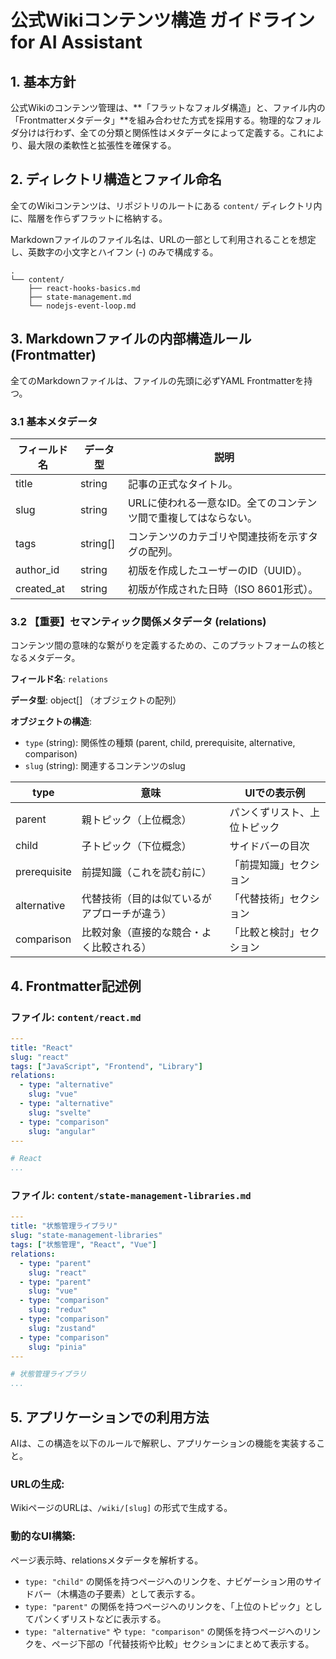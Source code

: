 # **公式Wikiコンテンツ構造 ガイドライン for AI Assistant**

## **1. 基本方針**

公式Wikiのコンテンツ管理は、**「フラットなフォルダ構造」と、ファイル内の「Frontmatterメタデータ」**を組み合わせた方式を採用する。物理的なフォルダ分けは行わず、全ての分類と関係性はメタデータによって定義する。これにより、最大限の柔軟性と拡張性を確保する。

## **2. ディレクトリ構造とファイル命名**

全てのWikiコンテンツは、リポジトリのルートにある `content/` ディレクトリ内に、階層を作らずフラットに格納する。

Markdownファイルのファイル名は、URLの一部として利用されることを想定し、英数字の小文字とハイフン (-) のみで構成する。

```
.
└── content/
    ├── react-hooks-basics.md
    ├── state-management.md
    └── nodejs-event-loop.md
```

## **3. Markdownファイルの内部構造ルール (Frontmatter)**

全てのMarkdownファイルは、ファイルの先頭に必ずYAML Frontmatterを持つ。

### **3.1 基本メタデータ**

| フィールド名 | データ型 | 説明 |
|-------------|----------|------|
| title | string | 記事の正式なタイトル。 |
| slug | string | URLに使われる一意なID。全てのコンテンツ間で重複してはならない。 |
| tags | string[] | コンテンツのカテゴリや関連技術を示すタグの配列。 |
| author_id | string | 初版を作成したユーザーのID（UUID）。 |
| created_at | string | 初版が作成された日時（ISO 8601形式）。 |

### **3.2 【重要】セマンティック関係メタデータ (relations)**

コンテンツ間の意味的な繋がりを定義するための、このプラットフォームの核となるメタデータ。

**フィールド名**: `relations`

**データ型**: object[] （オブジェクトの配列）

**オブジェクトの構造**:
- `type` (string): 関係性の種類 (parent, child, prerequisite, alternative, comparison)
- `slug` (string): 関連するコンテンツのslug

| type | 意味 | UIでの表示例 |
|------|------|-------------|
| parent | 親トピック（上位概念） | パンくずリスト、上位トピック |
| child | 子トピック（下位概念） | サイドバーの目次 |
| prerequisite | 前提知識（これを読む前に） | 「前提知識」セクション |
| alternative | 代替技術（目的は似ているがアプローチが違う） | 「代替技術」セクション |
| comparison | 比較対象（直接的な競合・よく比較される） | 「比較と検討」セクション |

## **4. Frontmatter記述例**

### **ファイル**: `content/react.md`

```yaml
---
title: "React"
slug: "react"
tags: ["JavaScript", "Frontend", "Library"]
relations:
  - type: "alternative"
    slug: "vue"
  - type: "alternative"
    slug: "svelte"
  - type: "comparison"
    slug: "angular"
---

# React
...
```

### **ファイル**: `content/state-management-libraries.md`

```yaml
---
title: "状態管理ライブラリ"
slug: "state-management-libraries"
tags: ["状態管理", "React", "Vue"]
relations:
  - type: "parent"
    slug: "react"
  - type: "parent"
    slug: "vue"
  - type: "comparison"
    slug: "redux"
  - type: "comparison"
    slug: "zustand"
  - type: "comparison"
    slug: "pinia"
---

# 状態管理ライブラリ
...
```

## **5. アプリケーションでの利用方法**

AIは、この構造を以下のルールで解釈し、アプリケーションの機能を実装すること。

### **URLの生成**:
WikiページのURLは、`/wiki/[slug]` の形式で生成する。

### **動的なUI構築**:
ページ表示時、relationsメタデータを解析する。

- `type: "child"` の関係を持つページへのリンクを、ナビゲーション用のサイドバー（木構造の子要素）として表示する。
- `type: "parent"` の関係を持つページへのリンクを、「上位のトピック」としてパンくずリストなどに表示する。
- `type: "alternative"` や `type: "comparison"` の関係を持つページへのリンクを、ページ下部の「代替技術や比較」セクションにまとめて表示する。
